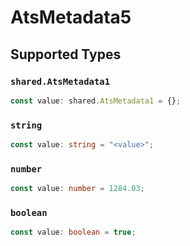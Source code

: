 # AtsMetadata5


## Supported Types

### `shared.AtsMetadata1`

```typescript
const value: shared.AtsMetadata1 = {};
```

### `string`

```typescript
const value: string = "<value>";
```

### `number`

```typescript
const value: number = 1284.03;
```

### `boolean`

```typescript
const value: boolean = true;
```

